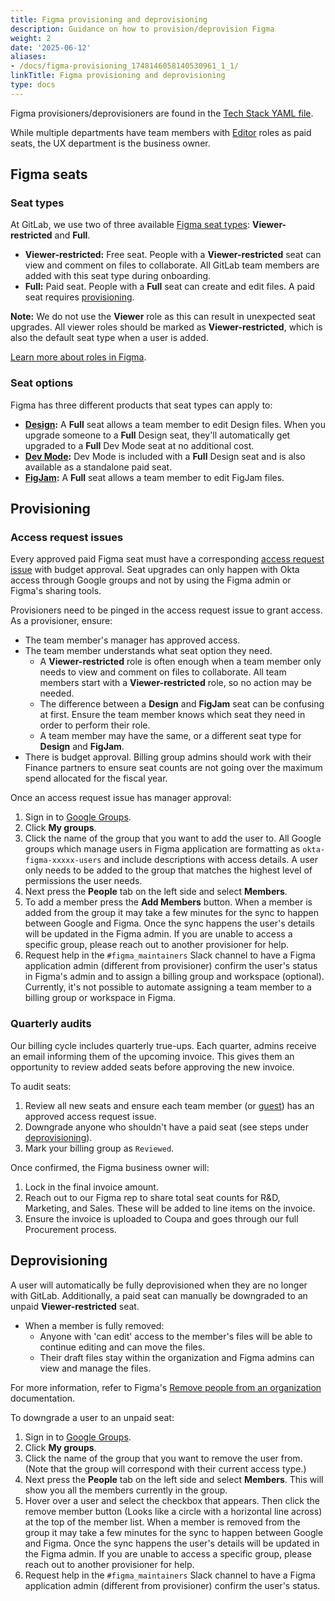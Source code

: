```yaml
---
title: Figma provisioning and deprovisioning
description: Guidance on how to provision/deprovision Figma
weight: 2
date: '2025-06-12'
aliases:
- /docs/figma-provisioning_1748146058140530961_1_1/
linkTitle: Figma provisioning and deprovisioning
type: docs
---
```


Figma provisioners/deprovisioners are found in the [Tech Stack YAML file](https://gitlab.com/gitlab-com/www-gitlab-com/-/blob/master/data/tech_stack.yml#L1780).

While multiple departments have team members with [Editor](https://help.figma.com/hc/en-us/articles/360039960434-Roles-in-Figma#editor) roles as paid seats, the UX department is the business owner.

## Figma seats

### Seat types

At GitLab, we use two of three available [Figma seat types](https://help.figma.com/hc/en-us/articles/360039960434-Free-and-paid-seats-in-Figma): **Viewer-restricted** and **Full**.

* **Viewer-restricted:** Free seat. People with a **Viewer-restricted** seat can view and comment on files to collaborate. All GitLab team members are added with this seat type during onboarding.
* **Full:** Paid seat. People with a **Full** seat can create and edit files. A paid seat requires [provisioning](#provisioning).

**Note:** We do not use the **Viewer** role as this can result in unexpected seat upgrades. All viewer roles should be marked as **Viewer-restricted**, which is also the default seat type when a user is added.

[Learn more about roles in Figma](https://help.figma.com/hc/en-us/articles/360039960434).

### Seat options

Figma has three different products that seat types can apply to:

* **[Design](https://www.figma.com/design/):** A **Full** seat allows a team member to edit Design files. When you upgrade someone to a **Full** Design seat, they'll automatically get upgraded to a **Full** Dev Mode seat at no additional cost.
* **[Dev Mode](https://www.figma.com/dev-mode/):** Dev Mode is included with a **Full** Design seat and is also available as a standalone paid seat.
* **[FigJam](https://www.figma.com/figjam/):** A **Full** seat allows a team member to edit FigJam files.

## Provisioning

### Access request issues

Every approved paid Figma seat must have a corresponding [access request issue](https://gitlab.com/gitlab-com/team-member-epics/access-requests/-/issues/new?description_template=Individual_Bulk_Access_Request) with budget approval. Seat upgrades can only happen with Okta access through Google groups and not by using the Figma admin or Figma's sharing tools.

Provisioners need to be pinged in the access request issue to grant access. As a provisioner, ensure:

* The team member's manager has approved access.
* The team member understands what seat option they need.
  * A **Viewer-restricted** role is often enough when a team member only needs to view and comment on files to collaborate. All team members start with a **Viewer-restricted** role, so no action may be needed.
  * The difference between a **Design** and **FigJam** seat can be confusing at first. Ensure the team member knows which seat they need in order to perform their role.
  * A team member may have the same, or a different seat type for **Design** and **FigJam**.
* There is budget approval. Billing group admins should work with their Finance partners to ensure seat counts are not going over the maximum spend allocated for the fiscal year.

Once an access request issue has manager approval:

1. Sign in to [Google Groups](https://groups.google.com/).
1. Click **My groups**.
1. Click the name of the group that you want to add the user to. All Google groups which manage users in Figma application are formatting as `okta-figma-xxxxx-users` and include descriptions with access details. A user only needs to be added to the group that matches the highest level of permissions the user needs. 
1. Next press the **People** tab on the left side and select **Members**.
1. To add a member press the **Add Members** button. When a member is added from the group it may take a few minutes for the sync to happen between Google and Figma. Once the sync happens the user's details will be updated in the Figma admin. If you are unable to access a specific group, please reach out to another provisioner for help.
1. Request help in the `#figma_maintainers` Slack channel to have a Figma application admin (different from provisioner) confirm the user's status in Figma's admin and to assign a billing group and workspace (optional). Currently, it's not possible to automate assigning a team member to a billing group or workspace in Figma.

### Quarterly audits

Our billing cycle includes quarterly true-ups. Each quarter, admins receive an email informing them of the upcoming invoice. This gives them an opportunity to review added seats before approving the new invoice.

To audit seats:

1. Review all new seats and ensure each team member (or [guest](https://help.figma.com/hc/en-us/articles/4420557314967-Members-versus-guests#guests)) has an approved access request issue.
1. Downgrade anyone who shouldn't have a paid seat (see steps under [deprovisioning](#deprovisioning)).
1. Mark your billing group as `Reviewed`.

Once confirmed, the Figma business owner will:

1. Lock in the final invoice amount.
1. Reach out to our Figma rep to share total seat counts for R&D, Marketing, and Sales. These will be added to line items on the invoice.
1. Ensure the invoice is uploaded to Coupa and goes through our full Procurement process.

## Deprovisioning

A user will automatically be fully deprovisioned when they are no longer with GitLab. Additionally, a paid seat can manually be downgraded to an unpaid **Viewer-restricted** seat.

* When a member is fully removed:
  * Anyone with 'can edit' access to the member's files will be able to continue editing and can move the files.
  * Their draft files stay within the organization and Figma admins can view and manage the files.

For more information, refer to Figma's [Remove people from an organization](https://help.figma.com/hc/en-us/articles/360040453453-Remove-people-from-an-organization) documentation.

To downgrade a user to an unpaid seat:

1. Sign in to [Google Groups](https://groups.google.com/).
1. Click **My groups**.
1. Click the name of the group that you want to remove the user from. (Note that the group will correspond with their current access type.)
1. Next press the **People** tab on the left side and select **Members**. This will show you all the members currently in the group.
1. Hover over a user and select the checkbox that appears. Then click the remove member button (Looks like a circle with a horizontal line across) at the top of the member list. When a member is removed from the group it may take a few minutes for the sync to happen between Google and Figma. Once the sync happens the user's details will be updated in the Figma admin. If you are unable to access a specific group, please reach out to another provisioner for help.
1. Request help in the `#figma_maintainers` Slack channel to have a Figma application admin (different from provisioner) confirm the user's status.
